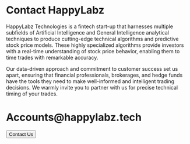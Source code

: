 <link rel="stylesheet" href="contact.css" />


<h1 class="header">Contact HappyLabz</h1>

<p class="friendlyWording">
  HappyLabz Technologies is a fintech start-up that harnesses 
  multiple subfields of Artificial Intelligence and General Intelligence 
  analytical techniques to produce cutting-edge technical algorithms and 
  predictive stock price models. These highly specialized algorithms 
  provide investors with a real-time understanding of stock price behavior, 
  enabling them to time trades with remarkable accuracy.
</p>
<p class="friendlyWording">
  Our data-driven approach and commitment to customer
  success set us apart, ensuring that financial professionals, brokerages,
  and hedge funds have the tools they need to make well-informed and
  intelligent trading decisions. We warmly invite you to partner with us for
  precise technical timing of your trades.
</p>

<div class="contactBox">
  <div class="boxGrid">
    <h1>Accounts@happylabz.tech</h1>
    <!-- <li style="float: right"> -->
    <a href="mailto:accounts@happylabz.tech?subject=Let's Talk">
      <button>Contact Us</button>
    </a>
    <!-- </li> -->
  </div>
</div>
